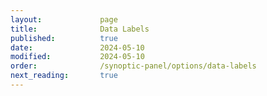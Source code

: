 ```yaml
---
layout:             page
title:              Data Labels
published:          true
date:               2024-05-10
modified:           2024-05-10
order:              /synoptic-panel/options/data-labels
next_reading:       true
---
```

